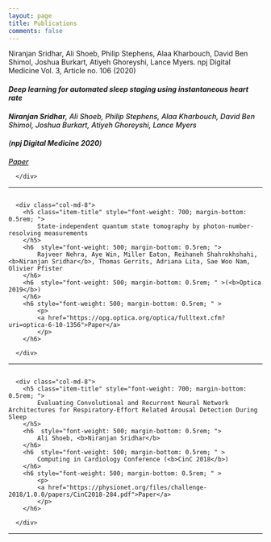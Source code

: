 ```yaml
---
layout: page
title: Publications
comments: false
---
```





<div class="row pub-item-row">
      <div class="col-md-4">
        <img src="assets/images/stages.png" class="img-responsive center-block img-rounded" alt="" style="max-height:300px">
      </div>
Niranjan Sridhar, Ali Shoeb, Philip Stephens, Alaa Kharbouch, David Ben Shimol, Joshua Burkart, Atiyeh Ghoreyshi, Lance Myers. npj Digital Medicine Vol. 3, Article no. 106 (2020)
      <div class="col-md-8">
        <h5 class="item-title" style="font-weight: 700; margin-bottom: 0.5rem; ">
            Deep learning for automated sleep staging using instantaneous heart rate
        </h5>
        <h6  style="font-weight: 500; margin-bottom: 0.5rem; ">
            <b>Niranjan Sridhar</b>, Ali Shoeb, Philip Stephens, Alaa Kharbouch, David Ben Shimol, Joshua Burkart, Atiyeh Ghoreyshi, Lance Myers
        </h6>
        <h6  style="font-weight: 500; margin-bottom: 0.5rem; " >
         (<b>npj Digital Medicine 2020</b>)
        </h6>
        <h6 style="font-weight: 500; margin-bottom: 0.5rem; " >
            <p>
            <a href="https://www.nature.com/articles/s41746-020-0291-x">Paper</a>
            </p>
        </h6>
        
      </div>
</div>

---

<div class="row pub-item-row">
      <div class="col-md-4">
        <img src="assets/images/photon1.png" class="img-responsive center-block img-rounded" alt="" style="max-height:300px">
      </div>

      <div class="col-md-8">
        <h5 class="item-title" style="font-weight: 700; margin-bottom: 0.5rem; ">
            State-independent quantum state tomography by photon-number-resolving measurements
        </h5>
        <h6  style="font-weight: 500; margin-bottom: 0.5rem; ">
            Rajveer Nehra, Aye Win, Miller Eaton, Reihaneh Shahrokhshahi, <b>Niranjan Sridhar</b>, Thomas Gerrits, Adriana Lita, Sae Woo Nam, Olivier Pfister
        </h6>
        <h6  style="font-weight: 500; margin-bottom: 0.5rem; " >(<b>Optica 2019</b>)
        </h6>
        <h6 style="font-weight: 500; margin-bottom: 0.5rem; " >
            <p>
            <a href="https://opg.optica.org/optica/fulltext.cfm?uri=optica-6-10-1356">Paper</a>
            </p>
        </h6>
        
      </div>
</div>

---


<div class="row pub-item-row">
      <div class="col-md-4">
        <img src="assets/images/psg1.png" class="img-responsive center-block img-rounded" alt="" style="max-height:300px">
      </div>

      <div class="col-md-8">
        <h5 class="item-title" style="font-weight: 700; margin-bottom: 0.5rem; ">
            Evaluating Convolutional and Recurrent Neural Network Architectures for Respiratory-Effort Related Arousal Detection During Sleep
        </h5>
        <h6  style="font-weight: 500; margin-bottom: 0.5rem; ">
            Ali Shoeb, <b>Niranjan Sridhar</b>
        </h6>
        <h6  style="font-weight: 500; margin-bottom: 0.5rem; " >
            Computing in Cardiology Conference (<b>CinC 2018</b>)
        </h6>
        <h6 style="font-weight: 500; margin-bottom: 0.5rem; " >
            <p>
            <a href="https://physionet.org/files/challenge-2018/1.0.0/papers/CinC2018-284.pdf">Paper</a>
            </p>
        </h6>
        
      </div>
</div>


---






